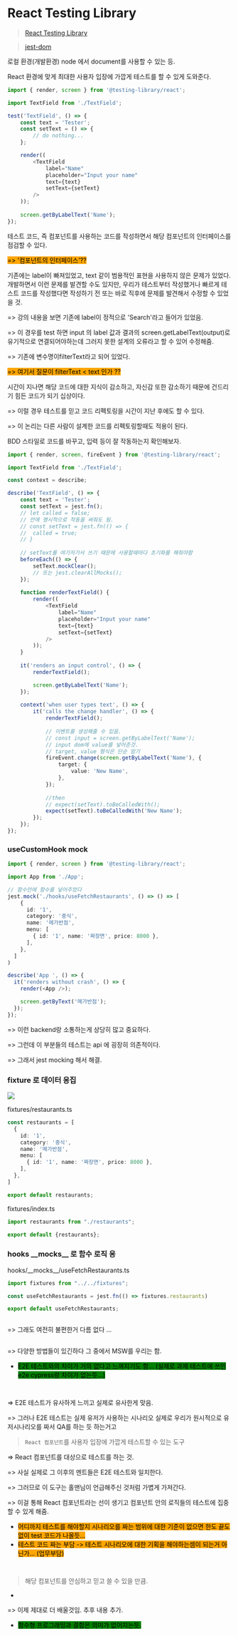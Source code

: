 # React Testing Library

> [React Testing Library](https://github.com/testing-library/react-testing-library)

> [jest-dom](https://github.com/testing-library/jest-dom)

로컬 환경(개발환경) node 에서 document를 사용할 수 있는 등.&#x20;

React 환경에 맞게 최대한 사용자 입장에 가깝게 테스트를 할 수 있게 도와준다.



```typescript
import { render, screen } from '@testing-library/react';

import TextField from './TextField';

test('TextField', () => {	
	const text = 'Tester';
	const setText = () => {
		// do nothing...
	};

	render((	
		<TextField
			label="Name"
			placeholder="Input your name"
			text={text}
			setText={setText}		
		/>
	));
	
	screen.getByLabelText('Name');
});
```

테스트 코드, 즉 컴포넌트를 사용하는 코드를 작성하면서 해당 컴포넌트의 인터페이스를 점검할 수 있다.&#x20;

<mark style="background-color:orange;">=> '컴포넌트의 인터페이스'??</mark>

기존에는 label이 빠져있었고, text 같이 범용적인 표현을 사용하지 않은 문제가 있었다. 개발하면서 이런 문제를 발견할 수도 있지만, 우리가 테스트부터 작성했거나 빠르게 테스트 코드를 작성했다면 작성하기 전 또는 바로 직후에 문제를 발견해서 수정할 수 있었을 것.&#x20;

\=> 강의 내용을 보면 기존에 label이 정적으로 'Search'라고 들어가 있었음.

\=> 이 경우를 test 하면 input 의 label 값과 결과의 screen.getLabelText(output)로 유기적으로 연결되어야하는데 그러지 못한 설계의 오류라고 할 수 있어 수정해줌.

\=> 기존에 변수명이filterText라고 되어 있었다.

<mark style="background-color:orange;">=> 여기서 질문이 filterText < text 인가 ??</mark>

시간이 지나면 해당 코드에 대한 지식이 감소하고, 자신감 또한 감소하기 때문에 건드리기 힘든 코드가 되기 십상이다.

\=> 이럴 경우 테스트를 믿고 코드 리펙토링을 시간이 지난 후에도 할 수 있다.

\=> 이 논리는 다른 사람이 설계한 코드를 리펙토링할때도 적용이 된다.



BDD 스타일로 코드를 바꾸고, 입력 등이 잘 작동하는지 확인해보자.

```typescript
import { render, screen, fireEvent } from '@testing-library/react';

import TextField from './TextField';

const context = describe;

describe('TextField', () => {
	const text = 'Tester';
	const setText = jest.fn();
	// let called = false;
	// 안에 명시적으로 작동을 써줘도 됨.
	// const setText = jest.fn(() => {
	//  called = true;
	// }
	
	// setText를 여기저기서 쓰기 때문에 사용할때마다 초기화를 해줘야함
	beforeEach(() => {
		setText.mockClear();
		// 또는 jest.clearAllMocks();	
	});
	
	function renderTextField() {
		render((
			<TextField
				label="Name"
				placeholder="Input your name"
				text={text}
				setText={setText}
			/>
		));
	}
	
	it('renders an input control', () => {
		renderTextField();

		screen.getByLabelText('Name');
	});
	
	context('when user types text', () => {	
		it('calls the change handler', () => {
			renderTextField();
			
			// 이벤트를 생성해줄 수 있음.
			// const input = screen.getByLabelText('Name');
			// input dom에 value를 넣어준것.
			// target, value 형식은 단순 암기
			fireEvent.change(screen.getByLabelText('Name'), {
				target: {
					value: 'New Name',
				},
			});
			
			//then			
			// expect(setText).toBeCalledWith();
			expect(setText).toBeCalledWith('New Name');
		});
	});
});
```

### useCustomHook mock

```typescript
import { render, screen } from '@testing-library/react';

import App from './App';

// 함수안에 함수를 넣어주었다
jest.mock('./hooks/useFetchRestaurants', () => () => [
    {
      id: '1',
      category: '중식',
      name: '메가반점',
      menu: [
        { id: '1', name: '짜장면', price: 8000 },
      ],
    },
  ]
)

describe('App ', () => {
  it('renders without crash', () => {
    render(<App />);

    screen.getByText('메가반점');
  });
});
```

\=> 이런 backend랑 소통하는게 상당히 많고 중요하다.

\=> 그런데 이 부분들의 테스트는 api 에 굉장히 의존적이다.

\=> 그래서  jest mocking 해서 해결.



### fixture 로 데이터 응집

![](<../.gitbook/assets/image (34).png>)

fixtures/restaurants.ts

```typescript
const restaurants = [
  {
    id: '1',
    category: '중식',
    name: '메가반점',
    menu: [
      { id: '1', name: '짜장면', price: 8000 },
    ],
  },
]

export default restaurants;
```

fixtures/index.ts

```typescript
import restaurants from "./restaurants";

export default {restaurants};
```



### hooks \_\_mocks\_\_ 로 함수 로직 응

hooks/\_\_mocks\_\_/useFetchRestaurants.ts

```typescript
import fixtures from "../../fixtures";

const useFetchRestaurants = jest.fn(() => fixtures.restaurants)

export default useFetchRestaurants;
```

<figure><img src="../.gitbook/assets/image (26).png" alt=""><figcaption></figcaption></figure>

\=> 그래도 여전히 불편한거 다름 없다 ...

<figure><img src="../.gitbook/assets/image (21).png" alt=""><figcaption></figcaption></figure>

\=> 다양한 방법들이 있긴하다 그 중에서 MSW를 우리는 함.



* <mark style="background-color:green;">E2E 테스트와의 차이가 거의 없다고 느껴지기도 함... (실제로 과제 테스트에 쓰인 e2e cypress랑 차이가 없는듯...)</mark>

<figure><img src="../.gitbook/assets/image (19).png" alt=""><figcaption></figcaption></figure>

<figure><img src="../.gitbook/assets/image (17).png" alt=""><figcaption></figcaption></figure>

\=> E2E 테스트가 유사하게 느끼고 실제로 유사한게 맞음.

\=> 그러나 E2E 테스트는 실제 유저가 사용하는 시나리오 실제로 우리가 원시적으로 유저시나리오를 짜서 QA를 하는 듯 하는거고

> `React 컴포넌트`를 사용자 입장에 가깝게 테스트할 수 있는 도구

\=> React 컴포넌트를 대상으로 테스트를 하는 것.

\=> 사실 실제로 그 이후의 멘트들은 E2E 테스트와 일치한다.

\=> 그러므로 이 도구는 홀맨님이 언급해주신 것처럼 가볍게 가져간다.

\=> 이걸 통해 React 컴포넌트라는 선이 생기고 컴포넌트 안의 로직들의 테스트에 집중할 수 있게 해줌.



* <mark style="background-color:orange;">어디까지 테스트를 해야할지 시나리오를 짜는 범위에 대한 기준이 없으면 한도 끝도 없이 test 코드가 나올듯...</mark>
* <mark style="background-color:orange;">테스트 코드 짜는 부담 -> 테스트 시나리오에 대한 기획을 해야하는셈이 되는거 아닌가... (업무부담)</mark>

<figure><img src="../.gitbook/assets/image (13).png" alt=""><figcaption></figcaption></figure>

<figure><img src="../.gitbook/assets/image (23).png" alt=""><figcaption></figcaption></figure>

> 해당 컴포넌트를 안심하고 믿고 쓸 수 있을 만큼.

*

\=> 이제 제대로 더 배울것임. 추후 내용 추가.

* <mark style="background-color:green;">함수형 프로그래밍과 결합은 의미가 없어지는듯.</mark>










